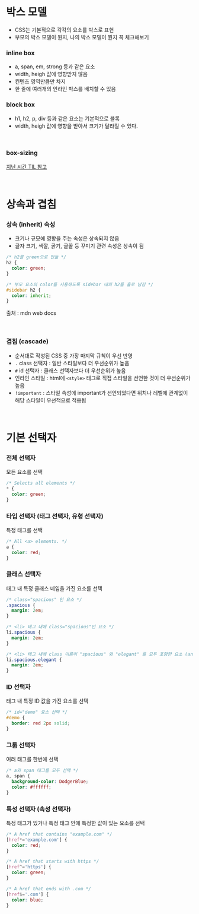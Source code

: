 <!-- 복습 -->
# 박스 모델

- CSS는 기본적으로 각각의 요소를 박스로 표현
- 부모의 박스 모델이 뭔지, 나의 박스 모델이 뭔지 꼭 체크해보기

### inline box

- a, span, em, strong 등과 같은 요소
- width, heigh 값에 영향받지 않음
- 컨텐츠 영역만큼만 차지
- 한 줄에 여러개의 인라인 박스를 배치할 수 있음

### block box

- h1, h2, p, div 등과 같은 요소는 기본적으로 블록
- width, heigh 값에 영향을 받아서 크기가 달라질 수 있다.

<br/>

### box-sizing

[지난 시간 TIL 참고](240503_CSS_Practice02.md)

<br/>

# 상속과 겹침 

### 상속 (inherit) 속성

- 크기나 규모에 영향을 주는 속성은 상속되지 않음
- 글자 크기, 색깔, 굵기, 글꼴 등 꾸미기 관련 속성은 상속이 됨
```css
/* h2를 green으로 만듦 */
h2 {
  color: green;
}

/* 부모 요소의 color를 사용하도록 sidebar 내의 h2를 홀로 남김 */
#sidebar h2 {
  color: inherit;
}
```
출처 : mdn web docs

<br/>

### 겹침 (cascade) 

- 순서대로 작성된 CSS 중 가장 마지막 규칙이 우선 반영
- `.` class 선택자 : 일반 스타일보다 더 우선순위가 높음
- `#` id 선택자 : 클래스 선택자보다 더 우선순위가 높음
- 인라인 스타일 : html에 `<style>` 태그로 직접 스타일을 선언한 것이 더 우선순위가 높음
- `!important` : 스타일 속성에 important가 선언되었다면 위치나 레벨에 관계없이 해당 스타일이 우선적으로 적용됨

<br/>

# 기본 선택자

### 전체 선택자

모든 요소를 선택

```css
/* Selects all elements */
* {
  color: green;
}
```

### 타입 선택자 (태그 선택자, 유형 선택자)

특정 태그를 선택

```css
/* All <a> elements. */
a {
  color: red;
}
```

### 클래스 선택자

태그 내 특정 클래스 네임을 가진 요소를 선택

```css
/* class="spacious" 인 요소 */
.spacious {
  margin: 2em;
}

/* <li> 태그 내에 class="spacious"인 요소 */
li.spacious {
  margin: 2em;
}

/* <li> 태그 내에 class 이름이 "spacious" 와 "elegant" 를 모두 포함한 요소 (and 조건) */
li.spacious.elegant {
  margin: 2em;
}
```

### ID 선택자

태그 내 특정 ID 값을 가진 요소를 선택

```css
/* id="demo" 요소 선택 */
#demo {
  border: red 2px solid;
}
```

### 그룹 선택자

여러 태그를 한번에 선택

```css
/* a와 span 태그를 모두 선택 */
a, span {
  background-color: DodgerBlue;
  color: #ffffff;
}
```

### 특성 선택자 (속성 선택자)

특정 태그가 있거나 특정 태그 안에 특정한 값이 있는 요소를 선택

```css
/* A href that contains "example.com" */
[href*='example.com'] {
  color: red;
}

/* A href that starts with https */
[href^='https'] {
  color: green;
}

/* A href that ends with .com */
[href$='.com'] {
  color: blue;
}
```